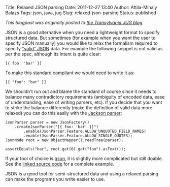 Title: Relaxed JSON parsing
Date: 2011-12-27 13:40
Author: Attila-Mihaly Balazs
Tags: json, java, jug
Slug: relaxed-json-parsing
Status: published

*This blogpost was originally posted to [the Transylvania JUG
blog](http://www.transylvania-jug.org/archives/324).*

JSON is a good alternative when you need a lightweight format to specify
structured data. But sometimes (for example when you want the user to
specify JSON manually) you would like to relax the formalism required to
specify ["valid" JSON](http://json.org/) data. For example the following
snippet is not valid as per the spec, although its intent is quite
clear:

    [{ foo: 'bar' }]

</code>

To make this standard compliant we would need to write it as:

    [{ "foo": "bar" }]

</code>

We shouldn't run out and blame the standard of course since it needs to
balance many contradictory requirements (ambiguity of encoded data, ease
of understanding, ease of writing parsers, etc). If you decide that you
want to strike the balance differently (make the definition of valid
data more relaxed) you can do this easily with the [Jackson
parser](http://jackson.codehaus.org/):

    JsonParser parser = new JsonFactory()
        .createJsonParser("[{ foo: 'bar' }]")
            .enable(JsonParser.Feature.ALLOW_UNQUOTED_FIELD_NAMES)
            .enable(JsonParser.Feature.ALLOW_SINGLE_QUOTES);
    JsonNode root = new ObjectMapper().readTree(parser);

    assertEquals("bar", root.get(0).get("foo").asText());

</code>

If your tool of choice is [gson](http://code.google.com/p/google-gson/),
it is slightly more complicated but still doable. See the [linked source
code](http://code.google.com/p/hype-free/source/browse/trunk/espresso-shots/src/org/transylvania/jug/espresso/shots/d20111018/TestRelaxedJSONParsing.java)
for a complete example.

JSON is a good tool for semi-structured data and using a relaxed parsing
can make the programs you write easier to use.
